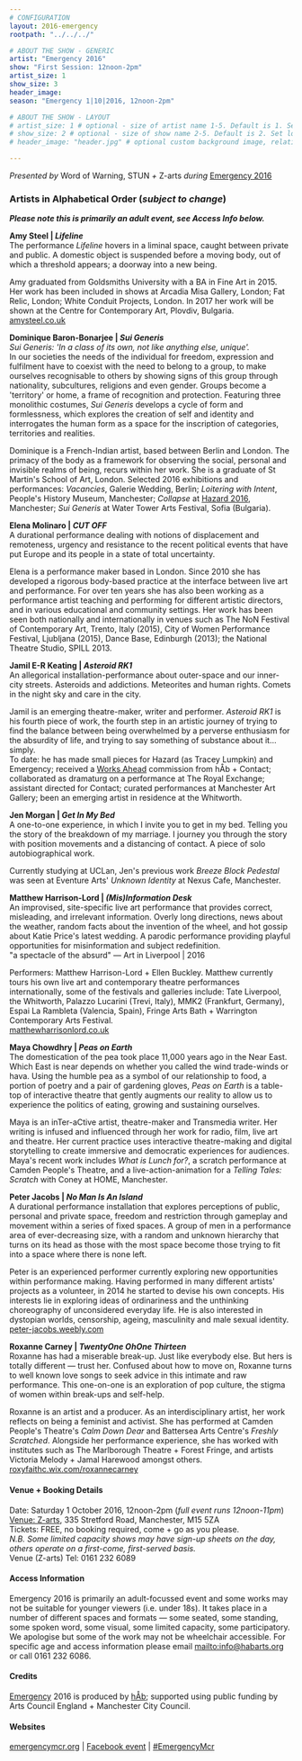 ```yaml
---
# CONFIGURATION
layout: 2016-emergency
rootpath: "../../../"

# ABOUT THE SHOW - GENERIC
artist: "Emergency 2016"
show: "First Session: 12noon-2pm"
artist_size: 1
show_size: 3
header_image:
season: "Emergency 1|10|2016, 12noon-2pm"

# ABOUT THE SHOW - LAYOUT
# artist_size: 1 # optional - size of artist name 1-5. Default is 1. Set longer names to lower values
# show_size: 2 # optional - size of show name 2-5. Default is 2. Set longer names to lower values
# header_image: "header.jpg" # optional custom background image, relative to current page

---
```

*Presented by* Word of Warning, STUN *+* Z-arts *during* [Emergency 2016](/current/2016-emergency)    

### Artists in Alphabetical Order (*subject to change*)      
***Please note this is primarily an adult event, see Access Info below.***        
           
**Amy Steel | *Lifeline***        
The performance *Lifeline* hovers in a liminal space, caught between private and public. A domestic object is suspended before a moving body, out of which a threshold appears; a doorway into a new being.         
         
Amy graduated from Goldsmiths University with a BA in Fine Art in 2015. Her work has been included in shows at Arcadia Misa Gallery, London; Fat Relic, London; White Conduit Projects, London. In 2017 her work will be shown at the Centre for Contemporary Art, Plovdiv, Bulgaria.         
<a href="http://amysteel.co.uk" target="_blank">amysteel.co.uk</a>        
         
**Dominique Baron-Bonarjee | *Sui Generis***        
*Sui Generis: 'In a class of its own, not like anything else, unique'.*         
In our societies the needs of the individual for freedom, expression and fulfilment have to coexist with the need to belong to a group, to make ourselves recognisable to others by showing signs of this group through nationality, subcultures, religions and even gender. Groups become a 'territory' or home, a frame of recognition and protection. Featuring three monolithic costumes, *Sui Generis* develops a cycle of form and formlessness, which explores the creation of self and identity and interrogates the human form as a space for the inscription of categories, territories and realities.         
         
Dominique is a French-Indian artist, based between Berlin and London. The primacy of the body as a framework for observing the social, personal and invisible realms of being, recurs within her work. She is a graduate of St Martin's School of Art, London. Selected 2016 exhibitions and performances: *Vacancies*, Galerie Wedding, Berlin; *Loitering with Intent*, People's History Museum, Manchester; *Collapse* at [Hazard 2016](/archive/2016-hazard), Manchester; *Sui Generis* at Water Tower Arts Festival, Sofia (Bulgaria).             
         
**Elena Molinaro | *CUT OFF***         
A durational performance dealing with notions of displacement and remoteness, urgency and resistance to the recent political events that have put Europe and its people in a state of total uncertainty.          
         
Elena is a performance maker based in London. Since 2010 she has developed a rigorous body-based practice at the interface between live art and performance. For over ten years she has also been working as a performance artist teaching and performing for different artistic directors, and in various educational and community settings. Her work has been seen both nationally and internationally in venues such as The NoN Festival of Contemporary Art, Trento, Italy (2015), City of Women Performance Festival, Ljubljana (2015), Dance Base, Edinburgh (2013); the National Theatre Studio, SPILL 2013.           
         
**Jamil E-R Keating | *Asteroid RK1***          
An allegorical installation-performance about outer-space and our inner-city streets. Asteroids and addictions. Meteorites and human rights. Comets in the night sky and care in the city.        
         
Jamil is an emerging theatre-maker, writer and performer. *Asteroid RK1* is his fourth piece of work, the fourth step in an artistic journey of trying to find the balance between being overwhelmed by a perverse enthusiasm for the absurdity of life, and trying to say something of substance about it… simply.       
To date: he has made small pieces for Hazard (as Tracey Lumpkin) and Emergency; received a [Works Ahead](/archive/2015-worksahead/keating) commission from hÅb + Contact; collaborated as dramaturg on a performance at The Royal Exchange; assistant directed for Contact; curated performances at Manchester Art Gallery; been an emerging artist in residence at the Whitworth.        
         
**Jen Morgan | *Get In My Bed***         
A one-to-one experience, in which I invite you to get in my bed. Telling you the story of the breakdown of my marriage. I journey you through the story with position movements and a distancing of contact. A piece of solo autobiographical work.          
         
Currently studying at UCLan, Jen's previous work *Breeze Block Pedestal* was seen at Eventure Arts' *Unknown Identity* at Nexus Cafe, Manchester.         
         
**Matthew Harrison-Lord | *(Mis)Information Desk***         
An improvised, site-specific live art performance that provides correct, misleading, and irrelevant information. Overly long directions, news about the weather, random facts about the invention of the wheel, and hot gossip about Katie Price's latest wedding. A parodic performance providing playful opportunities for misinformation and subject redefinition.        
"a spectacle of the absurd" — Art in Liverpool | 2016          
         
Performers: Matthew Harrison-Lord + Ellen Buckley. Matthew currently tours his own live art and contemporary theatre performances internationally, some of the festivals and galleries include: Tate Liverpool, the Whitworth, Palazzo Lucarini (Trevi, Italy), MMK2 (Frankfurt, Germany), Espai La Rambleta (Valencia, Spain), Fringe Arts Bath + Warrington Contemporary Arts Festival.         
<a href="http://matthewharrisonlord.co.uk" target="_blank">matthewharrisonlord.co.uk</a>        
         
**Maya Chowdhry | *Peas on Earth***         
The domestication of the pea took place 11,000 years ago in the Near East. Which East is near depends on whether you called the wind trade-winds or hava. Using the humble pea as a symbol of our relationship to food, a portion of poetry and a pair of gardening gloves, *Peas on Earth* is a table-top of interactive theatre that gently augments our reality to allow us to experience the politics of eating, growing and sustaining ourselves.          
         
Maya is an inTer-aCtive artist, theatre-maker and Transmedia writer. Her writing is infused and influenced through her work for radio, film, live art and theatre. Her current practice uses interactive theatre-making and digital storytelling to create immersive and democratic experiences for audiences. Maya's recent work includes *What is Lunch for?*, a scratch performance at Camden People's Theatre, and a live-action-animation for a *Telling Tales: Scratch* with Coney at HOME, Manchester.        
         
**Peter Jacobs | *No Man Is An Island***         
A durational performance installation that explores perceptions of public, personal and private space, freedom and restriction through gameplay and movement within a series of fixed spaces. A group of men in a performance area of ever-decreasing size, with a random and unknown hierarchy that turns on its head as those with the most space become those trying to fit into a space where there is none left.         
         
Peter is an experienced performer currently exploring new opportunities within performance making. Having performed in many different artists' projects as a volunteer, in 2014 he started to devise his own concepts. His interests lie in exploring ideas of ordinariness and the unthinking choreography of unconsidered everyday life. He is also interested in dystopian worlds, censorship, ageing, masculinity and male sexual identity.        
<a href="http://peter-jacobs.weebly.com" target="_blank">peter-jacobs.weebly.com</a>        
         
**Roxanne Carney | *TwentyOne OhOne Thirteen***        
Roxanne has had a miserable break-up. Just like everybody else. But hers is totally different — trust her. Confused about how to move on, Roxanne turns to well known love songs to seek advice in this intimate and raw performance. This one-on-one is an exploration of pop culture, the stigma of women within break-ups and self-help.        
         
Roxanne is an artist and a producer. As an interdisciplinary artist, her work reflects on being a feminist and activist. She has performed at Camden People's Theatre's *Calm Down Dear* and Battersea Arts Centre's *Freshly Scratched*. Alongside her performance experience, she has worked with institutes such as The Marlborough Theatre + Forest Fringe, and artists Victoria Melody + Jamal Harewood amongst others.         
<a href="http://roxyfaithc.wix.com/roxannecarney" target="_blank">roxyfaithc.wix.com/roxannecarney</a>         
         
#### Venue + Booking Details         
Date: Saturday 1 October 2016, 12noon-2pm (*full event runs 12noon-11pm*)        
[Venue: Z-arts](http://www.z-arts.org/about-us/getting-here), 335 Stretford Road, Manchester, M15 5ZA        
Tickets: FREE, no booking required, come + go as you please.        
*N.B. Some limited capacity shows may have sign-up sheets on the day, others operate on a first-come, first-served basis.*        
Venue (Z-arts) Tel: 0161 232 6089         
         
#### Access Information         
Emergency 2016 is primarily an adult-focussed event and some works may not be suitable for younger viewers (i.e. under 18s). It takes place in a number of different spaces and formats — some seated, some standing, some spoken word, some visual, some limited capacity, some participatory. We apologise but some of the work may not be wheelchair accessible. For specific age and access information please email <mailto:info@habarts.org> or call 0161 232 6086.        
         
#### Credits         
[Emergency](/hab/emergency) 2016 is produced by [hÅb](/hab); supported using public funding by Arts Council England + Manchester City Council.             
         
#### Websites           
<a href="http://emergencymcr.org" target="_blank">emergencymcr.org</a> | <a href="http://facebook.com/events/147434852375256" target="_blank">Facebook event</a> | <a href="http://twitter.com/hashtag/EmergencyMcr" target="_blank">#EmergencyMcr<a> 
